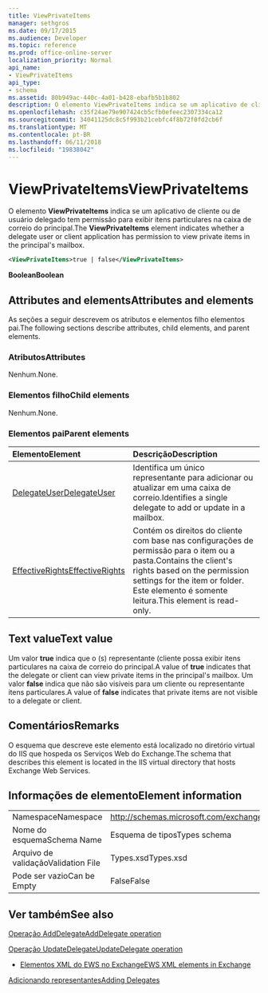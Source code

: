 ```yaml
---
title: ViewPrivateItems
manager: sethgros
ms.date: 09/17/2015
ms.audience: Developer
ms.topic: reference
ms.prod: office-online-server
localization_priority: Normal
api_name:
- ViewPrivateItems
api_type:
- schema
ms.assetid: 80b949ac-440c-4a01-b428-ebafb5b1b802
description: O elemento ViewPrivateItems indica se um aplicativo de cliente ou de usuário delegado tem permissão para exibir itens particulares na caixa de correio do principal.
ms.openlocfilehash: c35f24ae79e907424cb5cfb0efeec2307334ca12
ms.sourcegitcommit: 34041125dc8c5f993b21cebfc4f8b72f0fd2cb6f
ms.translationtype: MT
ms.contentlocale: pt-BR
ms.lasthandoff: 06/11/2018
ms.locfileid: "19838042"
---
```

# <a name="viewprivateitems"></a><span data-ttu-id="9ed4d-103">ViewPrivateItems</span><span class="sxs-lookup"><span data-stu-id="9ed4d-103">ViewPrivateItems</span></span>

<span data-ttu-id="9ed4d-104">O elemento **ViewPrivateItems** indica se um aplicativo de cliente ou de usuário delegado tem permissão para exibir itens particulares na caixa de correio do principal.</span><span class="sxs-lookup"><span data-stu-id="9ed4d-104">The **ViewPrivateItems** element indicates whether a delegate user or client application has permission to view private items in the principal's mailbox.</span></span> 
  
```XML
<ViewPrivateItems>true | false</ViewPrivateItems>
```

 <span data-ttu-id="9ed4d-105">**Boolean**</span><span class="sxs-lookup"><span data-stu-id="9ed4d-105">**Boolean**</span></span>
## <a name="attributes-and-elements"></a><span data-ttu-id="9ed4d-106">Attributes and elements</span><span class="sxs-lookup"><span data-stu-id="9ed4d-106">Attributes and elements</span></span>

<span data-ttu-id="9ed4d-107">As seções a seguir descrevem os atributos e elementos filho elementos pai.</span><span class="sxs-lookup"><span data-stu-id="9ed4d-107">The following sections describe attributes, child elements, and parent elements.</span></span>
  
### <a name="attributes"></a><span data-ttu-id="9ed4d-108">Atributos</span><span class="sxs-lookup"><span data-stu-id="9ed4d-108">Attributes</span></span>

<span data-ttu-id="9ed4d-109">Nenhum.</span><span class="sxs-lookup"><span data-stu-id="9ed4d-109">None.</span></span>
  
### <a name="child-elements"></a><span data-ttu-id="9ed4d-110">Elementos filho</span><span class="sxs-lookup"><span data-stu-id="9ed4d-110">Child elements</span></span>

<span data-ttu-id="9ed4d-111">Nenhum.</span><span class="sxs-lookup"><span data-stu-id="9ed4d-111">None.</span></span>
  
### <a name="parent-elements"></a><span data-ttu-id="9ed4d-112">Elementos pai</span><span class="sxs-lookup"><span data-stu-id="9ed4d-112">Parent elements</span></span>

|<span data-ttu-id="9ed4d-113">**Elemento**</span><span class="sxs-lookup"><span data-stu-id="9ed4d-113">**Element**</span></span>|<span data-ttu-id="9ed4d-114">**Descrição**</span><span class="sxs-lookup"><span data-stu-id="9ed4d-114">**Description**</span></span>|
|:-----|:-----|
|[<span data-ttu-id="9ed4d-115">DelegateUser</span><span class="sxs-lookup"><span data-stu-id="9ed4d-115">DelegateUser</span></span>](delegateuser.md) <br/> |<span data-ttu-id="9ed4d-116">Identifica um único representante para adicionar ou atualizar em uma caixa de correio.</span><span class="sxs-lookup"><span data-stu-id="9ed4d-116">Identifies a single delegate to add or update in a mailbox.</span></span>  <br/> |
|[<span data-ttu-id="9ed4d-117">EffectiveRights</span><span class="sxs-lookup"><span data-stu-id="9ed4d-117">EffectiveRights</span></span>](effectiverights.md) <br/> |<span data-ttu-id="9ed4d-118">Contém os direitos do cliente com base nas configurações de permissão para o item ou a pasta.</span><span class="sxs-lookup"><span data-stu-id="9ed4d-118">Contains the client's rights based on the permission settings for the item or folder.</span></span> <span data-ttu-id="9ed4d-119">Este elemento é somente leitura.</span><span class="sxs-lookup"><span data-stu-id="9ed4d-119">This element is read-only.</span></span>  <br/> |
   
## <a name="text-value"></a><span data-ttu-id="9ed4d-120">Text value</span><span class="sxs-lookup"><span data-stu-id="9ed4d-120">Text value</span></span>

<span data-ttu-id="9ed4d-121">Um valor **true** indica que o (s) representante (cliente possa exibir itens particulares na caixa de correio do principal.</span><span class="sxs-lookup"><span data-stu-id="9ed4d-121">A value of **true** indicates that the delegate or client can view private items in the principal's mailbox.</span></span> <span data-ttu-id="9ed4d-122">Um valor **false** indica que não são visíveis para um cliente ou representante itens particulares.</span><span class="sxs-lookup"><span data-stu-id="9ed4d-122">A value of **false** indicates that private items are not visible to a delegate or client.</span></span> 
  
## <a name="remarks"></a><span data-ttu-id="9ed4d-123">Comentários</span><span class="sxs-lookup"><span data-stu-id="9ed4d-123">Remarks</span></span>

<span data-ttu-id="9ed4d-124">O esquema que descreve este elemento está localizado no diretório virtual do IIS que hospeda os Serviços Web do Exchange.</span><span class="sxs-lookup"><span data-stu-id="9ed4d-124">The schema that describes this element is located in the IIS virtual directory that hosts Exchange Web Services.</span></span>
  
## <a name="element-information"></a><span data-ttu-id="9ed4d-125">Informações de elemento</span><span class="sxs-lookup"><span data-stu-id="9ed4d-125">Element information</span></span>

|||
|:-----|:-----|
|<span data-ttu-id="9ed4d-126">Namespace</span><span class="sxs-lookup"><span data-stu-id="9ed4d-126">Namespace</span></span>  <br/> |http://schemas.microsoft.com/exchange/services/2006/types  <br/> |
|<span data-ttu-id="9ed4d-127">Nome do esquema</span><span class="sxs-lookup"><span data-stu-id="9ed4d-127">Schema Name</span></span>  <br/> |<span data-ttu-id="9ed4d-128">Esquema de tipos</span><span class="sxs-lookup"><span data-stu-id="9ed4d-128">Types schema</span></span>  <br/> |
|<span data-ttu-id="9ed4d-129">Arquivo de validação</span><span class="sxs-lookup"><span data-stu-id="9ed4d-129">Validation File</span></span>  <br/> |<span data-ttu-id="9ed4d-130">Types.xsd</span><span class="sxs-lookup"><span data-stu-id="9ed4d-130">Types.xsd</span></span>  <br/> |
|<span data-ttu-id="9ed4d-131">Pode ser vazio</span><span class="sxs-lookup"><span data-stu-id="9ed4d-131">Can be Empty</span></span>  <br/> |<span data-ttu-id="9ed4d-132">False</span><span class="sxs-lookup"><span data-stu-id="9ed4d-132">False</span></span>  <br/> |
   
## <a name="see-also"></a><span data-ttu-id="9ed4d-133">Ver também</span><span class="sxs-lookup"><span data-stu-id="9ed4d-133">See also</span></span>



[<span data-ttu-id="9ed4d-134">Operação AddDelegate</span><span class="sxs-lookup"><span data-stu-id="9ed4d-134">AddDelegate operation</span></span>](adddelegate-operation.md)
  
[<span data-ttu-id="9ed4d-135">Operação UpdateDelegate</span><span class="sxs-lookup"><span data-stu-id="9ed4d-135">UpdateDelegate operation</span></span>](updatedelegate-operation.md)


- [<span data-ttu-id="9ed4d-136">Elementos XML do EWS no Exchange</span><span class="sxs-lookup"><span data-stu-id="9ed4d-136">EWS XML elements in Exchange</span></span>](ews-xml-elements-in-exchange.md)


[<span data-ttu-id="9ed4d-137">Adicionando representantes</span><span class="sxs-lookup"><span data-stu-id="9ed4d-137">Adding Delegates</span></span>](http://msdn.microsoft.com/library/3a744150-66a3-4a13-9433-793603ba5038%28Office.15%29.aspx)

